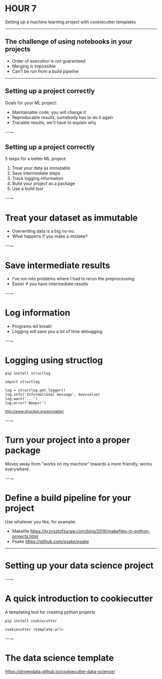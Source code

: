# HOUR 7

Setting up a machine learning project with cookiecutter templates

---

## The challenge of using notebooks in your projects

* Order of execution is not guaranteed
* Merging is impossible
* Can't be run from a build pipeline

---

## Setting up a project correctly

Goals for your ML project:

* Maintainable code, you will change it
* Reproducable results, somebody has to do it again
* Tracable results, we'll have to explain why

---~

## Setting up a project correctly

5 steps for a better ML project:

1. Treat your data as immutable
2. Save intermediate steps
3. Track logging information
4. Build your project as a package
5. Use a build tool

---~

# Treat your dataset as immutable

* Overwriting data is a big no-no.
* What happens if you make a mistake?

---~

# Save intermediate results

* I've run into problems where I had to rerun the preprocessing.
* Easier if you have intermediate results

---~

# Log information

* Programs wil break!
* Logging will save you a lot of time debugging

---~

# Logging using structlog

```
pip install structlog
```

```
import structlog

log = structlog.get_logger()
log.info('Informational message', key=value)
log.warn('...')
log.error('Woops!')
```

<small>http://www.structlog.org/en/stable/</small>

---~

# Turn your project into a proper package

Moves away from "works on my machine"
towards a more friendly, works everywhere.

---~

# Define a build pipeline for your project

Use whatever you like, for example:

* Makefile https://krzysztofzuraw.com/blog/2016/makefiles-in-python-projects.html
* Psake https://github.com/psake/psake

---

# Setting up your data science project

---~

# A quick introduction to cookiecutter

A templating tool for creating python projects

```
pip install cookiecutter
```

```
cookiecutter <template-url>
```

---~

# The data science template

https://drivendata.github.io/cookiecutter-data-science/
